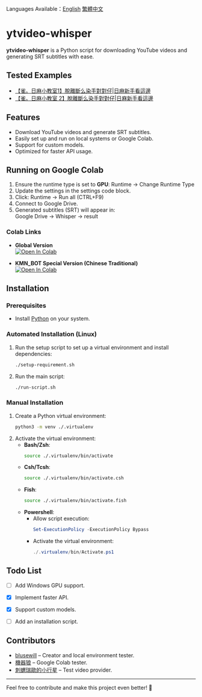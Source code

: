 Languages Available：[English](README.md) [繁體中文](README-zh-tw.md)
# ytvideo-whisper

**ytvideo-whisper** is a Python script for downloading YouTube videos and generating SRT subtitles with ease.


## Tested Examples

- [【雀。日麻小教室1】脫離斷么染手對對仔|日麻新手看這邊](https://youtu.be/b_O-TkpYi_w)
- [【雀。日麻小教室 2】脫離斷么染手對對仔|日麻新手看這邊](https://youtu.be/tD2fBWsZrZU)


## Features

- Download YouTube videos and generate SRT subtitles.
- Easily set up and run on local systems or Google Colab.
- Support for custom models.
- Optimized for faster API usage.


## Running on Google Colab

1. Ensure the runtime type is set to **GPU**:
   Runtime -> Change Runtime Type
2. Update the settings in the settings code block.
3. Click:
   Runtime -> Run all (CTRL+F9)
4. Connect to Google Drive.
5. Generated subtitles (SRT) will appear in:  
   Google Drive -> Whisper -> result

### Colab Links

- **Global Version**  
  [![Open In Colab](https://colab.research.google.com/assets/colab-badge.svg)](https://colab.research.google.com/github/blusewill/ytvideo-whisper/blob/master/ytvideo_whisper.ipynb)

- **KMN_BOT Special Version (Chinese Traditional)**  
  [![Open In Colab](https://colab.research.google.com/assets/colab-badge.svg)](https://colab.research.google.com/github/blusewill/ytvideo-whisper/blob/master/ytvideo_whisper_KMN_BOT_Version.ipynb)


## Installation

### Prerequisites

- Install [Python](https://www.python.org/) on your system.

### Automated Installation (Linux)

1. Run the setup script to set up a virtual environment and install dependencies:
   ```bash
   ./setup-requirement.sh
   ```
2. Run the main script:
   ```bash
   ./run-script.sh
   ```

### Manual Installation

1. Create a Python virtual environment:
   ```bash
   python3 -m venv ./.virtualenv
   ```
2. Activate the virtual environment:
   - **Bash/Zsh**:  
     ```bash
     source ./.virtualenv/bin/activate
     ```
   - **Csh/Tcsh**:  
     ```bash
     source ./.virtualenv/bin/activate.csh
     ```
   - **Fish**:  
     ```bash
     source ./.virtualenv/bin/activate.fish
     ```
   - **Powershell**:  
     - Allow script execution:
       ```powershell
       Set-ExecutionPolicy -ExecutionPolicy Bypass
       ```
     - Activate the virtual environment:
       ```powershell
       ./.virtualenv/bin/Activate.ps1
       ```


## Todo List

- [ ] Add Windows GPU support.
- [x] Implement faster API.
- [x] Support custom models.
- [ ] Add an installation script.


## Contributors

- [blusewill](https://blusewill.us.to) – Creator and local environment tester.  
- [機器狼](https://www.plurk.com/KMN_BOT) – Google Colab tester.  
- [刺蝟瑞歐的小行星](https://www.youtube.com/@RiccioReo) – Test video provider.  

---

Feel free to contribute and make this project even better! 🎉